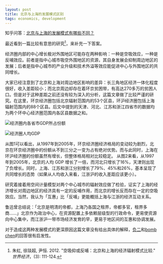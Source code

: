 ```yaml
---
layout: post
title: 北京与上海的发展模式区别
tags: economics, development
---
```


知乎问答：[北京与上海的发展模式有哪些不同？](http://www.zhihu.com/question/19961863/answer/13485687)

最近看到一篇比较有意思的研究[^1]，来补充一下答案。

经济圈内部的中心增长极对外围地区可能存在两种影响：一种是空吸效应，一种是反哺效应。前者是指中心城市吸空外围地区的资源，其自身发展会抑制周边地区的发展；后者是指中心城市的产业升级和技术外溢等效应能促进中心与外围地区的共同增长。

大家已经注意到了北京和上海对周边地区影响的差异：长三角地区经济一体化程度很好，收入差距较小；而北京周边却存在着环京贫困带，有高达270多万的贫困人口。但是对于这种差距之前还没有较为深入的分析，这篇文章做了比较严谨的研究。在这里，环京经济圈包括北京辐射范围内的53个区县，环沪经济圈包括上海辐射范围内的88个区县。后文中提到的天津、河北、江苏和浙江四省市的数据均为两个环中心经济圈范围内各区县数据之和。

![经济圈内各省市GDP所占份额](http://ww1.sinaimg.cn/large/abb3ee10jw1dwn3zu5vz0j.jpg)

![经济圈人均GDP](http://ww3.sinaimg.cn/large/abb3ee10jw1dwn400tj4gj.jpg)

从图1可以看出，从1997年到2005年，环京经济圈经济格局的变动较为剧烈，北京在环京经济圈中的份额从不到三分之一变为占有绝对优势。而与此同时，上海在环沪经济圈的份额虽然有增长，但整体格局相对比较稳定。
从图2来看，从1997年到2005年，北京的人均 GDP 增长了一倍，而河北只增长了16%，天津则出现了负增长。同时，上海、江苏和浙江分别增长了79%、45%和26%，基本呈现了共同增长的态势（如果从人均收入来看，江浙沪的收入差距应该更小）。

研究着接着用空间计量模型对两个中心城市的辐射效应做了检验，证实了上海的经济增长对周边地区的经济具有一定的反哺作用，而北京的增长反而存在一定的空吸效应。当然，我认为「互惠」比「反哺」更能概括上海与江浙的经济互动关系。

鲁迅曾总结说：「北京是明清的帝都，上海乃各国之租界，帝都多官，租界多商……」北京作为政治中心，在资源配置上多依赖层级型的行政命令，更易使资源向中心集中，而江浙沪一带市场经济发育的早，更易于地区间的互惠和协调发展。

对于造成这两种发展模式的更深原因这篇文章没有给出具体的解释，[负二](http://www.zhihu.com/question/19961863/answer/13497284)和[bomb chen](http://www.zhihu.com/question/19961863/answer/13487020)的回答很有启发性。

[^1]: 朱虹, 徐琰超, 尹恒. 2012. "空吸抑或反哺：北京和上海的经济辐射模式比较." _世界经济_，(3): 111-124.